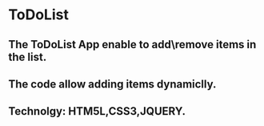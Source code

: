 # ToDoList
## The ToDoList App enable to add\remove items in the list. 
## The code allow adding items dynamiclly. 
## Technolgy: HTM5L,CSS3,JQUERY. 




